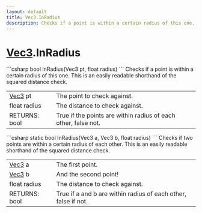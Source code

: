 ```yaml
---
layout: default
title: Vec3.InRadius
description: Checks if a point is within a certain radius of this one. This is an easily readable shorthand of the squared distance check.
---
```

# [Vec3]({{site.url}}/Pages/Reference/Vec3.html).InRadius

<div class='signature' markdown='1'>
```csharp
bool InRadius(Vec3 pt, float radius)
```
Checks if a point is within a certain radius of this one.
This is an easily readable shorthand of the squared distance check.
</div>

|  |  |
|--|--|
|[Vec3]({{site.url}}/Pages/Reference/Vec3.html) pt|The point to check against.|
|float radius|The distance to check against.|
|RETURNS: bool|True if the points are within radius of each other, false not.|

<div class='signature' markdown='1'>
```csharp
static bool InRadius(Vec3 a, Vec3 b, float radius)
```
Checks if two points are within a certain radius of
each other. This is an easily readable shorthand of the squared
distance check.
</div>

|  |  |
|--|--|
|[Vec3]({{site.url}}/Pages/Reference/Vec3.html) a|The first point.|
|[Vec3]({{site.url}}/Pages/Reference/Vec3.html) b|And the second point!|
|float radius|The distance to check against.|
|RETURNS: bool|True if a and b are within radius of each other, false if not.|




